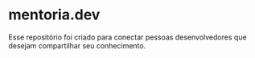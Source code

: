 # mentoria.dev
Esse repositório foi criado para conectar pessoas desenvolvedores que desejam compartilhar seu conhecimento. 
